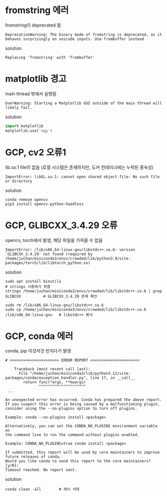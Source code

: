 # fromstring 에러
fromstring이 deprecated 됨
```
DeprecationWarning: The binary mode of fromstring is deprecated, as it behaves surprisingly on unicode inputs. Use frombuffer instead
```
solution
```
Replacing 'fromstring' with 'frombuffer'
```

# matplotlib 경고
main thread 밖에서 실행됨
```
UserWarning: Starting a Matplotlib GUI outside of the main thread will likely fail.
```
solution
```py
import matplotlib
matplotlib.use('agg')
```

# GCP, cv2 오류1
lib.so.1 file이 없음 (로컬 시스템은 존재하지만, 도커 컨테이너에는 누락된 종속성)
```
ImportError: libGL.so.1: cannot open shared object file: No such file or directory
```
solution
```
conda remove opencv
pip3 install opencv-python-headless
```

# GCP, GLIBCXX_3.4.29 오류
opencv, torch에서 발생, 해당 파일을 가져올 수 없음
```
ImportError: /lib/x86_64-linux-gnu/libstdc++.so.6: version `GLIBCXX_3.4.29' not found (required by /home/juchan/miniconda3/envs/crowded/lib/python3.9/site-packages/torch/lib/libtorch_python.so) 
```
solution
```
sudo apt install binutils                                                               # strings 사용하기 위함
strings /home/juchan/miniconda3/envs/crowded/lib/libstdc++.so.6 | grep GLIBCXX          # GLIBCXX_3.4.29 존재 확인

sudo rm /lib/x86_64-linux-gnu/libstdc++.so.6
sudo cp /home/juchan/miniconda3/envs/crowded/lib/libstdc++.so.6 /lib/x86_64-linux-gnu   # libstdc++ 복사
```

# GCP, conda 에러
conda, pip 이것저것 만지다가 발생
```
# >>>>>>>>>>>>>>>>>>>>>> ERROR REPORT <<<<<<<<<<<<<<<<<<<<<<

    Traceback (most recent call last):
      File "/home/juchan/miniconda3/lib/python3.12/site-packages/conda/exception_handler.py", line 17, in __call__
        return func(*args, **kwargs)
               ^^^^^^^^^^^^^^^^^^^^^
 ...

An unexpected error has occurred. Conda has prepared the above report.
If you suspect this error is being caused by a malfunctioning plugin,
consider using the --no-plugins option to turn off plugins.

Example: conda --no-plugins install <package>

Alternatively, you can set the CONDA_NO_PLUGINS environment variable on
the command line to run the command without plugins enabled.

Example: CONDA_NO_PLUGINS=true conda install <package>

If submitted, this report will be used by core maintainers to improve
future releases of conda.
Would you like conda to send this report to the core maintainers? [y/N]: 
Timeout reached. No report sent.
```
solution
```
conda clean -all        # 캐시 삭제
```